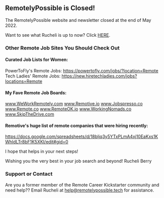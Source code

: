 ## RemotelyPossible is Closed!

The RemotelyPossible website and newsletter closed at the end of May 2022. 

Want to see what Rucheli is up to now? Click [HERE](http://www.rucheli.com).

### Other Remote Job Sites You Should Check Out

#### Curated Job Lists for Women:
PowerToFly's Remote Jobs: https://powertofly.com/jobs/?location=Remote
Tech Ladies' Remote Jobs: https://new.hiretechladies.com/jobs?locations=Remote

#### My Fave Remote Job Boards:
www.WeWorkRemotely.com
www.Remotive.io
www.Jobspresso.co
www.Remote.co
www.RemoteOK.io
www.WorkingNomads.co
www.SkipTheDrive.com

#### Remotive's huge list of remote companies that were hiring recently:
https://docs.google.com/spreadsheets/d/18bljq3y5YTxPLmA4xj10EaKxs1KWhIdLTr8bF1K5XKI/edit#gid=0

I hope that helps in your next steps!

Wishing you the very best in your job search and beyond!
Rucheli Berry

### Support or Contact

Are you a former member of the Remote Career Kickstarter community and need help?? Email Rucheli at help@remotelypossible.tech for assistance.
